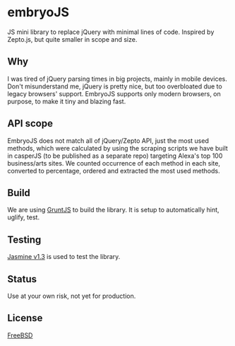 # embryoJS
JS mini library to replace jQuery with minimal lines of code. Inspired by Zepto.js, but quite smaller in scope and size. 

## Why
I was tired of jQuery parsing times in big projects, mainly in mobile devices. Don't misunderstand me, jQuery is pretty nice, but too overbloated due to legacy browsers' support. EmbryoJS supports only modern browsers, on purpose, to make it tiny and blazing fast. 

## API scope
EmbryoJS does not match all of jQuery/Zepto API, just the most used methods, which were calculated by using the scraping scripts we have built in casperJS (to be published as a separate repo) targeting Alexa's top 100 business/arts sites. We counted occurrence of each method in each site, converted to percentage, ordered and extracted the most used methods. 

## Build
We are using [GruntJS](http://gruntjs.com/) to build the library. It is setup to automatically hint, uglify, test.

## Testing
[Jasmine v1.3](http://jasmine.github.io/) is used to test the library.

## Status
Use at your own risk, not yet for production.

## License
[FreeBSD](http://github.com/zigotica/embryojs/LICENSE-FreeBSD.txt)